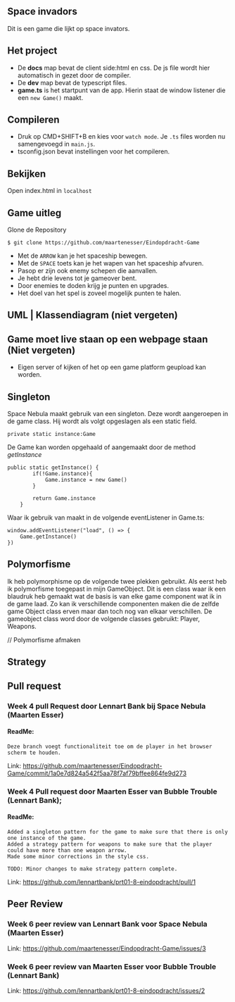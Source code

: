 ## Space invadors

Dit is een game die lijkt op space invators.

## Het project

- De **docs** map bevat de client side:html en css. De js file wordt hier automatisch in gezet door de compiler.
- De **dev** map bevat de typescript files.
- **game.ts** is het startpunt van de app. Hierin staat de window listener die een `new Game()` maakt.

## Compileren
- Druk op CMD+SHIFT+B en kies voor `watch mode`. Je `.ts` files worden nu samengevoegd in `main.js`.
- tsconfig.json bevat instellingen voor het compileren.

## Bekijken
Open index.html in `localhost`

## Game uitleg

Glone de Repository

```
$ git clone https://github.com/maartenesser/Eindopdracht-Game
```

- Met de ```ARROW``` kan je het spaceship bewegen.
- Met de ``` SPACE ``` toets kan je het wapen van het spaceship afvuren.
- Pasop er zijn ook enemy schepen die aanvallen.
- Je hebt drie levens tot je gameover bent.
- Door enemies te doden krijg je punten en upgrades.
- Het doel van het spel is zoveel mogelijk punten te halen.

## UML | Klassendiagram (niet vergeten)

## Game moet live staan op een webpage staan (Niet vergeten)
- Eigen server of kijken of het op een game platform geupload kan worden.

## Singleton
Space Nebula maakt gebruik van een singleton. Deze wordt aangeroepen in de game class. Hij wordt als volgt opgeslagen als een static field.
```
private static instance:Game
``` 
De Game kan worden opgehaald of aangemaakt door de method _getInstance_ 
```
public static getInstance() {
        if(!Game.instance){
            Game.instance = new Game()
        }

        return Game.instance
    }
```
Waar ik gebruik van maakt in de volgende eventListener in Game.ts:
```
window.addEventListener("load", () => {
    Game.getInstance()
})
```

## Polymorfisme
Ik heb polymorphisme op de volgende twee plekken gebruikt. Als eerst heb ik polymorfisme toegepast in mijn GameObject. Dit is een class waar ik een blaudruk heb gemaakt wat de basis is van elke game component wat ik in de game laad. Zo kan ik verschillende componenten maken die de zelfde game Object class erven maar dan toch nog van elkaar verschillen. De gameobject class word door de volgende classes gebruikt: Player, Weapons.

// Polymorfisme afmaken

## Strategy




## Pull request

### Week 4 pull Request door Lennart Bank bij Space Nebula (Maarten Esser)

#### ReadMe:
``` Deze branch voegt functionaliteit toe om de player in het browser scherm te houden. ```

  Link: https://github.com/maartenesser/Eindopdracht-Game/commit/1a0e7d824a542f5aa78f7af79bffee864fe9d273

### Week 4 Pull request door Maarten Esser van Bubble Trouble (Lennart Bank); 

#### ReadMe:
```
Added a singleton pattern for the game to make sure that there is only one instance of the game.
Added a strategy pattern for weapons to make sure that the player could have more than one weapon arrow.
Made some minor corrections in the style css. 

TODO: Minor changes to make strategy pattern complete. 
```

  Link: https://github.com/lennartbank/prt01-8-eindopdracht/pull/1

## Peer Review


### Week 6 peer review van Lennart Bank voor Space Nebula (Maarten Esser)

  Link: https://github.com/maartenesser/Eindopdracht-Game/issues/3

### Week 6 peer review van Maarten Esser voor Bubble Trouble (Lennart Bank)

  Link: https://github.com/lennartbank/prt01-8-eindopdracht/issues/2

